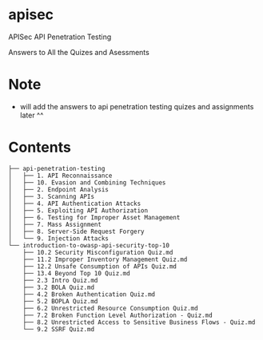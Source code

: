 # apisec
APISec API Penetration Testing 

Answers to All the Quizes and Asessments


# Note
- will add the answers to api penetration testing quizes and assignments later ^^ 

# Contents


```
├── api-penetration-testing
│   ├── 1. API Reconnaissance
│   ├── 10. Evasion and Combining Techniques
│   ├── 2. Endpoint Analysis
│   ├── 3. Scanning APIs
│   ├── 4. API Authentication Attacks
│   ├── 5. Exploiting API Authorization
│   ├── 6. Testing for Improper Asset Management
│   ├── 7. Mass Assignment
│   ├── 8. Server-Side Request Forgery
│   └── 9. Injection Attacks
└── introduction-to-owasp-api-security-top-10
    ├── 10.2 Security Misconfiguration Quiz.md
    ├── 11.2 Improper Inventory Management Quiz.md
    ├── 12.2 Unsafe Consumption of APIs Quiz.md
    ├── 13.4 Beyond Top 10 Quiz.md
    ├── 2.3 Intro Quiz.md
    ├── 3.2 BOLA Quiz.md
    ├── 4.2 Broken Authentication Quiz.md
    ├── 5.2 BOPLA Quiz.md
    ├── 6.2 Unrestricted Resource Consumption Quiz.md
    ├── 7.2 Broken Function Level Authorization - Quiz.md
    ├── 8.2 Unrestricted Access to Sensitive Business Flows - Quiz.md
    └── 9.2 SSRF Quiz.md
```


